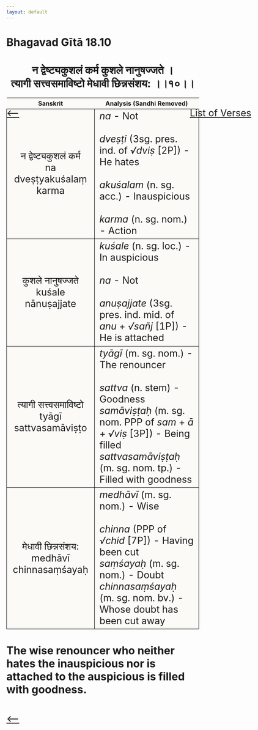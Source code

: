 ```yaml
---
layout: default
---
```

<!---
Text can be **bold**, _italic_, or ~~strikethrough~~.

[Link to another page](./another-page.html)

There should be whitespace between paragraphs.

There should be whitespace between paragraphs. We recommend including a README, or a file with information about your project.
--->

# Bhagavad Gītā 18.10

<style>
table {
  border-collapse: collapse;
  border-style: hidden;
}
th {
  background: #FBFAF7;
}
td {
  font-size: 25px;
  background: #FBFAF7;
  border: 1px solid black;
}
div.move {
  font-size: 25px;
}
</style>

<h1 style="text-align:center">
न द्वेष्ट्यकुशलं कर्म कुशले नानुषज्जते । <br>
त्यागी सत्त्वसमाविष्टो मेधावी छिन्नसंशय: ।।१०।।
</h1>
<div class="move" style="position:relative;min-width:960px">
 <p style="position: absolute;left:480px;top:0"><a href="./ch18.html">List of Verses</a></p>
</div>
<div class="move" style="position:relative;min-width:960px">
 <p style="position: absolute;left:0;top:0"><a href="./v18-9.html">⟵</a></p>
</div>
<div class="move" style="position:relative;min-width:960px">
 <p style="position: absolute;right:0;top:0"><a href="./v18-11.html">⟶</a></p>
</div>

| Sanskrit | Analysis (Sandhi Removed) |
|:-:|-|
|   न द्वेष्ट्यकुशलं कर्म<br>na dveṣṭyakuśalaṃ karma  | <em>na</em> - Not<br><br><em>dveṣṭi</em> (3sg. pres. ind. of <em>√dviṣ</em> [2P]) - He hates<br><br><em>akuśalam</em> (n. sg. acc.) - Inauspicious<br><br><em>karma</em> (n. sg. nom.) - Action |
|  कुशले नानुषज्जते<br>kuśale nānuṣajjate | <em>kuśale</em> (n. sg. loc.) - In auspicious <br><br><em>na</em> - Not<br><br><em>anuṣajjate</em> (3sg. pres. ind. mid. of <em>anu</em> + <em>√sañj</em> [1P]) - He is attached  |
| त्यागी सत्त्वसमाविष्टो<br>tyāgī sattvasamāviṣṭo | <em>tyāgī</em> (m. sg. nom.) - The renouncer<br><br><em>sattva</em> (n. stem) - Goodness<br><em>samāviṣṭaḥ</em> (m. sg. nom. PPP of <em>sam</em> + <em>ā</em> + <em>√viṣ</em> [3P]) - Being filled<br><em>sattvasamāviṣṭaḥ</em> (m. sg. nom. tp.) - Filled with goodness |
| मेधावी छिन्नसंशय:<br>medhāvī chinnasaṃśayaḥ | <em>medhāvī</em> (m. sg. nom.) - Wise<br><br><em>chinna</em> (PPP of <em>√chid</em> [7P]) - Having been cut<br><em>saṃśayaḥ</em> (m. sg. nom.) - Doubt<br><em>chinnasaṃśayaḥ</em> (m. sg. nom. bv.) - Whose doubt has been cut away |

<h1>
The wise renouncer who neither hates the inauspicious nor is attached to the auspicious
is filled with goodness.
</h1>
<div class="move" style="position:relative;min-width:960px">
 <p style="position: absolute;left:0;top:0"><a href="./v18-9.html">⟵</a></p>
</div>
<div class="move" style="position:relative;min-width:960px">
 <p style="position: absolute;right:0;top:0"><a href="./v18-11.html">⟶</a></p>
</div>
